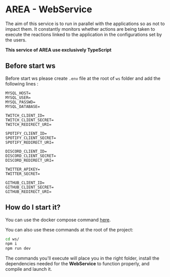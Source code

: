 # AREA - WebService

The aim of this service is to run in parallel with the applications so as not to impact them. It constantly monitors whether actions are being taken to execute the reactions linked to the application in the configurations set by the users.

**This service of AREA use exclusively TypeScript**

## Before start ws

Before start ws please create ``.env`` file at the root of ``ws`` folder and add the following lines :

```env
MYSQL_HOST=
MYSQL_USER=
MYSQL_PASSWD=
MYSQL_DATABASE=

TWITCH_CLIENT_ID=
TWITCH_CLIENT_SECRET=
TWITCH_REDIRECT_URI=

SPOTIFY_CLIENT_ID=
SPOTIFY_CLIENT_SECRET=
SPOTIFY_REDIRECT_URI=

DISCORD_CLIENT_ID=
DISCORD_CLIENT_SECRET=
DISCORD_REDIRECT_URI=

TWITTER_APIKEY=
TWITTER_SECRET=

GITHUB_CLIENT_ID=
GITHUB_CLIENT_SECRET=
GITHUB_REDIRECT_URI=
```

## How do I start it?

You can use the docker compose command [here](https://github.com/Tek-Pheed/AREA/blob/master/README.md).

You can also use these commands at the root of the project:

```bash
cd ws/
npm i
npm run dev
```

The commands you'll execute will place you in the right folder, install the dependencies needed for the **WebService** to function properly, and compile and launch it.

